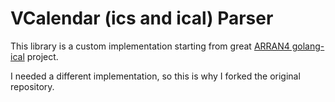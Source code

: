 # VCalendar (ics and ical) Parser #

This library is a custom implementation starting from great [ARRAN4 golang-ical](https://github.com/arran4/golang-ical) project.

I needed a different implementation, so this is why I forked the original repository.